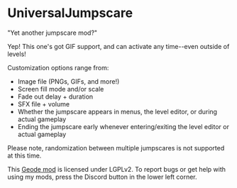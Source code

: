 # UniversalJumpscare
"Yet another jumpscare mod?"

Yep! This one's got GIF support, and can activate any time--even outside of levels!

Customization options range from:
- Image file (PNGs, GIFs, and more!)
- Screen fill mode and/or scale
- Fade out delay + duration
- SFX file + volume
- Whether the jumpscare appears in menus, the level editor, or during actual gameplay
- Ending the jumpscare early whenever entering/exiting the level editor or actual gameplay

Please note, randomization between multiple jumpscares is not supported at this time.

This [Geode mod](https://geode-sdk.org) is licensed under LGPLv2. To report bugs or get help with using my mods, press the Discord button in the lower left corner.